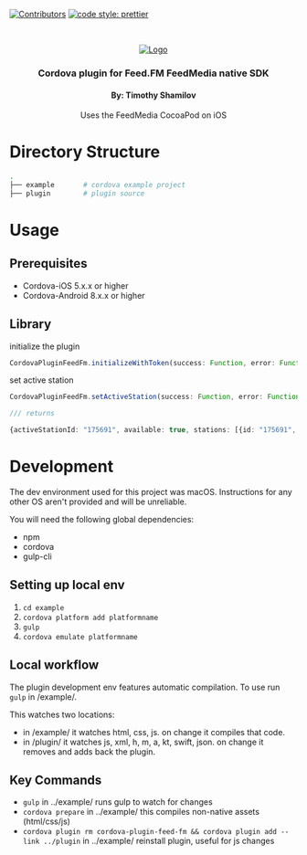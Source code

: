 <!-- PROJECT SHIELDS -->

[![Contributors][contributors-shield]]()
[![code style: prettier](https://img.shields.io/badge/code_style-prettier-ff69b4.svg?style=flat-square)](https://github.com/prettier/prettier)

<!-- PROJECT LOGO -->
<br />
<p align="center">
  <a href="#">
    <img src="https://feed.fm/images/feedfm-logo-greyred.png" alt="Logo">
  </a>

  <h3 align="center">Cordova plugin for Feed.FM FeedMedia native SDK</h2>
  <h4 align="center">By: Timothy Shamilov</h4>

  <p align="center">
    Uses the FeedMedia CocoaPod on iOS
  </p>
</p>

# Directory Structure

```sh
.
├── example       # cordova example project
├── plugin        # plugin source
```

# Usage

## Prerequisites

- Cordova-iOS 5.x.x or higher
- Cordova-Android 8.x.x or higher

## Library

initialize the plugin

```typescript
CordovaPluginFeedFm.initializeWithToken(success: Function, error: Function, token: string, secret: string, enableBackgroundMusic: boolean);
```

set active station

```typescript
CordovaPluginFeedFm.setActiveStation(success: Function, error: Function, stationId: string);

/// returns

{activeStationId: "175691", available: true, stations: [{id: "175691", name: "Top40", options: {}}, {id: "175692", name: "Electronic", options: {}}, {id: "175693", name: "Hip Hop", options: {}}, …]}
```

# Development

The dev environment used for this project was macOS. Instructions for any other OS aren't provided and will be unreliable.

You will need the following global dependencies:

- npm
- cordova
- gulp-cli

## Setting up local env

1. `cd example`
2. `cordova platform add platformname`
3. `gulp`
4. `cordova emulate platformname`

## Local workflow

The plugin development env features automatic compilation. To use run `gulp` in /example/.

This watches two locations:

- in /example/ it watches html, css, js. on change it compiles that code.
- in /plugin/ it watches js, xml, h, m, a, kt, swift, json. on change it removes and adds back the plugin.

## Key Commands

- `gulp` in ../example/ runs gulp to watch for changes
- `cordova prepare` in ../example/ this compiles non-native assets (html/css/js)
- `cordova plugin rm cordova-plugin-feed-fm && cordova plugin add --link ../plugin` in ../example/ reinstall plugin, useful for js changes

<!-- MARKDOWN LINKS & IMAGES -->

[contributors-shield]: https://img.shields.io/badge/contributors-1-orange.svg?style=flat-square
[product-screenshot]: https://raw.githubusercontent.com/othneildrew/Best-README-Template/master/screenshot.png
